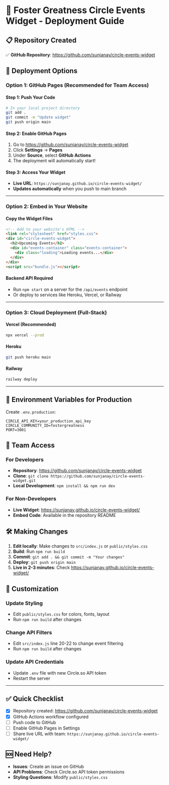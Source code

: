 # 🚀 Foster Greatness Circle Events Widget - Deployment Guide

## 📋 Repository Created
✅ **GitHub Repository**: https://github.com/sunjanay/circle-events-widget

## 🎯 Deployment Options

### Option 1: GitHub Pages (Recommended for Team Access)

#### Step 1: Push Your Code
```bash
# In your local project directory
git add .
git commit -m "Update widget"
git push origin main
```

#### Step 2: Enable GitHub Pages
1. Go to https://github.com/sunjanay/circle-events-widget
2. Click **Settings** → **Pages**
3. Under **Source**, select **GitHub Actions**
4. The deployment will automatically start!

#### Step 3: Access Your Widget
- **Live URL**: `https://sunjanay.github.io/circle-events-widget/`
- **Updates automatically** when you push to main branch

---

### Option 2: Embed in Your Website

#### Copy the Widget Files
```html
<!-- Add to your website's HTML -->
<link rel="stylesheet" href="styles.css">
<div id="circle-events-widget">
  <h2>Upcoming Events</h2>
  <div id="events-container" class="events-container">
    <div class="loading">Loading events...</div>
  </div>
</div>
<script src="bundle.js"></script>
```

#### Backend API Required
- Run `npm start` on a server for the `/api/events` endpoint
- Or deploy to services like Heroku, Vercel, or Railway

---

### Option 3: Cloud Deployment (Full-Stack)

#### Vercel (Recommended)
```bash
npx vercel --prod
```

#### Heroku
```bash
git push heroku main
```

#### Railway
```bash
railway deploy
```

---

## 🔧 Environment Variables for Production

Create `.env.production`:
```env
CIRCLE_API_KEY=your_production_api_key
CIRCLE_COMMUNITY_ID=fostergreatness
PORT=3001
```

## 👥 Team Access

### For Developers
- **Repository**: https://github.com/sunjanay/circle-events-widget
- **Clone**: `git clone https://github.com/sunjanay/circle-events-widget.git`
- **Local Development**: `npm install && npm run dev`

### For Non-Developers
- **Live Widget**: https://sunjanay.github.io/circle-events-widget/
- **Embed Code**: Available in the repository README

## 🛠️ Making Changes

1. **Edit locally**: Make changes to `src/index.js` or `public/styles.css`
2. **Build**: Run `npm run build` 
3. **Commit**: `git add . && git commit -m "Your changes"`
4. **Deploy**: `git push origin main`
5. **Live in 2-3 minutes**: Check https://sunjanay.github.io/circle-events-widget/

## 🎨 Customization

### Update Styling
- Edit `public/styles.css` for colors, fonts, layout
- Run `npm run build` after changes

### Change API Filters  
- Edit `src/index.js` line 20-22 to change event filtering
- Run `npm run build` after changes

### Update API Credentials
- Update `.env` file with new Circle.so API token
- Restart the server

---

## ✅ Quick Checklist

- [x] Repository created: https://github.com/sunjanay/circle-events-widget
- [x] GitHub Actions workflow configured
- [ ] Push code to GitHub
- [ ] Enable GitHub Pages in Settings
- [ ] Share live URL with team: `https://sunjanay.github.io/circle-events-widget/`

## 🆘 Need Help?

- **Issues**: Create an issue on GitHub
- **API Problems**: Check Circle.so API token permissions
- **Styling Questions**: Modify `public/styles.css`